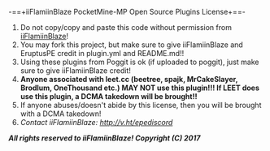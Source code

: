 -==+iiFlamiinBlaze PocketMine-MP Open Source Plugins License+==-

1. Do not copy/copy and paste this code without permission from [iiFlamiinBlaze](https://github.com/iiFlamiinBlaze)!
2. You may fork this project, but make sure to give iiFlamiinBlaze and EruptusPE credit in plugin.yml and README.md!!
3. Using these plugins from Poggit is ok (if uploaded to poggit), just make sure to give iiFlamiinBlaze credit!
4. **Anyone associated with leet.cc (beetree, spajk, MrCakeSlayer, Brodlum, OneThousand etc.) MAY NOT use this plugin!!! If LEET does use this plugin, a DCMA takedown will be brought!!**
5. If anyone abuses/doesn't abide by this license, then you will be brought with a DCMA takedown!
6. _Contact iiFlamiinBlaze: http://v.ht/epediscord_

***All rights reserved to iiFlamiinBlaze!
Copyright (C) 2017***
